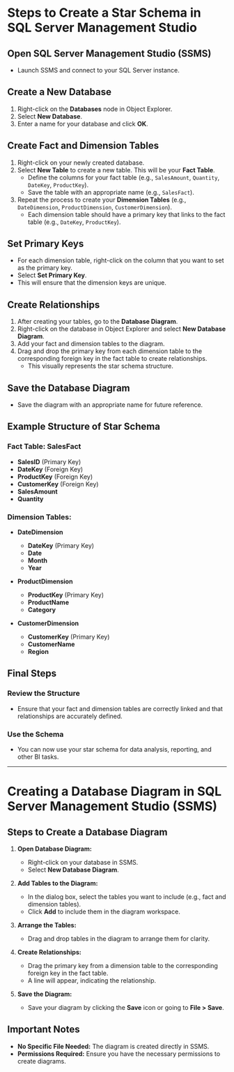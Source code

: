 # Steps to Create a Star Schema in SQL Server Management Studio

## Open SQL Server Management Studio (SSMS)
- Launch SSMS and connect to your SQL Server instance.

## Create a New Database
1. Right-click on the **Databases** node in Object Explorer.
2. Select **New Database**.
3. Enter a name for your database and click **OK**.

## Create Fact and Dimension Tables
1. Right-click on your newly created database.
2. Select **New Table** to create a new table. This will be your **Fact Table**.
   - Define the columns for your fact table (e.g., `SalesAmount`, `Quantity`, `DateKey`, `ProductKey`).
   - Save the table with an appropriate name (e.g., `SalesFact`).
3. Repeat the process to create your **Dimension Tables** (e.g., `DateDimension`, `ProductDimension`, `CustomerDimension`).
   - Each dimension table should have a primary key that links to the fact table (e.g., `DateKey`, `ProductKey`).

## Set Primary Keys
- For each dimension table, right-click on the column that you want to set as the primary key.
- Select **Set Primary Key**.
- This will ensure that the dimension keys are unique.

## Create Relationships
1. After creating your tables, go to the **Database Diagram**.
2. Right-click on the database in Object Explorer and select **New Database Diagram**.
3. Add your fact and dimension tables to the diagram.
4. Drag and drop the primary key from each dimension table to the corresponding foreign key in the fact table to create relationships.
   - This visually represents the star schema structure.

## Save the Database Diagram
- Save the diagram with an appropriate name for future reference.

## Example Structure of Star Schema

### Fact Table: SalesFact
- **SalesID** (Primary Key)
- **DateKey** (Foreign Key)
- **ProductKey** (Foreign Key)
- **CustomerKey** (Foreign Key)
- **SalesAmount**
- **Quantity**

### Dimension Tables:
- **DateDimension**
  - **DateKey** (Primary Key)
  - **Date**
  - **Month**
  - **Year**

- **ProductDimension**
  - **ProductKey** (Primary Key)
  - **ProductName**
  - **Category**

- **CustomerDimension**
  - **CustomerKey** (Primary Key)
  - **CustomerName**
  - **Region**

## Final Steps

### Review the Structure
- Ensure that your fact and dimension tables are correctly linked and that relationships are accurately defined.

### Use the Schema
- You can now use your star schema for data analysis, reporting, and other BI tasks.

---
# Creating a Database Diagram in SQL Server Management Studio (SSMS)

## Steps to Create a Database Diagram

1. **Open Database Diagram:**
   - Right-click on your database in SSMS.
   - Select **New Database Diagram**.

2. **Add Tables to the Diagram:**
   - In the dialog box, select the tables you want to include (e.g., fact and dimension tables).
   - Click **Add** to include them in the diagram workspace.

3. **Arrange the Tables:**
   - Drag and drop tables in the diagram to arrange them for clarity.

4. **Create Relationships:**
   - Drag the primary key from a dimension table to the corresponding foreign key in the fact table.
   - A line will appear, indicating the relationship.

5. **Save the Diagram:**
   - Save your diagram by clicking the **Save** icon or going to **File > Save**.
     
## Important Notes
- **No Specific File Needed:** The diagram is created directly in SSMS.
- **Permissions Required:** Ensure you have the necessary permissions to create diagrams.
